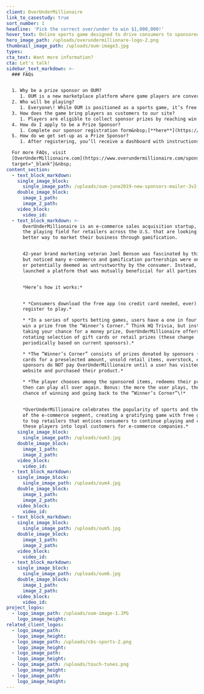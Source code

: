 ```yaml
---
client: OverUnderMillionaire
link_to_casestudy: true
sort_number: 1
headline: 'Pick the correct over/under to win $1,000,000!'
hover_text: Online sports game designed to drive consumers to sponsored products.
hero_image_path: /uploads/overundermillionare-logo-2.png
thumbnail_image_path: /uploads/oum-image3.jpg
types:
cta_text: Want more information?
cta: Let's talk!
sidebar_text_markdown: >-
  ### FAQs


  1. Why be a prize sponsor on OUM?
     1. OUM is a new marketplace platform where game players are converted into customers on E-commerce sites through prize redemption. No gimmicks, no hidden fees, just a game that brings customers to sponsor sites.
  2. Who will be playing?
     1. Everyone\! While OUM is positioned as a sports game, it’s free and easy to play with a chance to win a variety of prizes including the $1,000,000 Grand Prize. Based on preliminary research, we expect over one million daily players comprised of 70% men and 30% women, 18+ years of age.
  3. How does the game bring players as customers to our site?
     1. Players are eligible to collect sponsor prizes by reaching win streak levels along the way towards the $1,000,000 Grand Prize. Prizes are listed by category with description and links to sponsor’s website. Winning players selecting your prize are linked to your site for redemption.
  4. How do I apply to be a Prize Sponsor?
     1. Complete our sponsor registration form&nbsp;[**here**](https://www.overundermillionaire.com/sponsor/index.html#become-a-sponsor){: target="_blank"}.You’ll receive emailed instructions along with a dashboard log-in to submit your prize offer.
  5. How do we get set-up as a Prize Sponsor?
     1. After registering, you’ll receive a dashboard with instructions to use our prize banner template by entering your logo, prize and website hyperlink. You also have the option to design your own artwork for the prize banner. Access your dashboard anytime to track redemptions, add or delete prize offerings, etc.

  For more FAQs, visit
  [OverUnderMillionaire.com](https://www.overundermillionaire.com/sponsor/index.html){:
  target="_blank"}&nbsp;
content_section:
  - text_block_markdown:
    single_image_block:
      single_image_path: /uploads/oum-june2019-new-sponsors-mailer-3v2-linkedin-thumb.jpg
    double_image_block:
      image_1_path:
      image_2_path:
    video_block:
      video_id:
  - text_block_markdown: >-
      OverUnderMillionaire is an e-commerce sales acquisition startup, leveling
      the playing field for retailers across the U.S. that are looking for a
      better way to market their business through gamification.


      42-year brand marketing veteran Joel Benson was fascinated by this concept
      but noticed many e-commerce and gamification partnerships were one-sided
      or potentially deemed as untrustworthy by the consumer. Instead, he
      launched a platform that was mutually beneficial for all parties.


      *Here’s how it works:*


      * *Consumers download the free app (no credit card needed, ever) and
      register to play.*

      * *In a series of sports betting games, users have a one in four chance to
      win a prize from the “Winner’s Corner.” Think HQ Trivia, but instead of
      taking your chance for a money prize, OverUnderMillionaire offers a
      rotating selection of gift cards or retail prizes (these change
      periodically based on current sponsors).*

      * *The “Winner’s Corner” consists of prizes donated by sponsors (gift
      cards for a preselected amount, unsold retail items, overstock, etc.).The
      sponsors do NOT pay OverUnderMillionaire until a user has visited their
      website and purchased their product.*

      * *The player chooses among the sponsored items, redeems their prize, and
      then can play all over again. Bonus: the more the user plays, the higher
      chance of winning and going back to the “Winner’s Corner”\!*


      *OverUnderMillionaire celebrates the popularity of sports and the growth
      of the e-commerce segment, creating a gratifying game with free gift cards
      to top retailers that entices consumers to continue playing and converting
      these players into loyal customers for e-commerce companies.*
    single_image_block:
      single_image_path: /uploads/oum3.jpg
    double_image_block:
      image_1_path:
      image_2_path:
    video_block:
      video_id:
  - text_block_markdown:
    single_image_block:
      single_image_path: /uploads/oum4.jpg
    double_image_block:
      image_1_path:
      image_2_path:
    video_block:
      video_id:
  - text_block_markdown:
    single_image_block:
      single_image_path: /uploads/oum5.jpg
    double_image_block:
      image_1_path:
      image_2_path:
    video_block:
      video_id:
  - text_block_markdown:
    single_image_block:
      single_image_path: /uploads/oum6.jpg
    double_image_block:
      image_1_path:
      image_2_path:
    video_block:
      video_id:
project_logos:
  - logo_image_path: /uploads/oum-image-1.JPG
    logo_image_height:
related_client_logos:
  - logo_image_path:
    logo_image_height:
  - logo_image_path: /uploads/cbs-sports-2.png
    logo_image_height:
  - logo_image_path:
    logo_image_height:
  - logo_image_path: /uploads/touch-tunes.png
    logo_image_height:
  - logo_image_path:
    logo_image_height:
---
```


